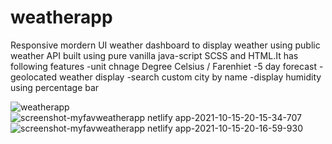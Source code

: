 # weatherapp
Responsive mordern UI weather dashboard to display weather using public weather API built using pure vanilla java-script SCSS and HTML.It has following features
-unit chnage Degree Celsius / Farenhiet
-5 day forecast
-geolocated weather display
-search custom city by name
-display humidity using percentage bar
 
![weatherapp](https://user-images.githubusercontent.com/34830219/137506471-f3c3cac4-93cf-4371-b469-3332b6a4f463.png)
![screenshot-myfavweatherapp netlify app-2021-10-15-20-15-34-707](https://user-images.githubusercontent.com/34830219/137506612-f786960f-839e-4854-8c3a-faa95900ecac.png)
![screenshot-myfavweatherapp netlify app-2021-10-15-20-16-59-930](https://user-images.githubusercontent.com/34830219/137506851-4908c9d6-5f1a-40b0-b015-f6cc8c83b6c2.png)
